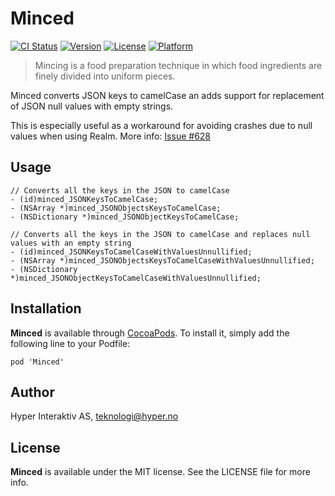 # Minced

[![CI Status](http://img.shields.io/travis/hyperoslo/Minced.svg?style=flat)](https://travis-ci.org/hyperoslo/Minced)
[![Version](https://img.shields.io/cocoapods/v/Minced.svg?style=flat)](http://cocoadocs.org/docsets/Minced)
[![License](https://img.shields.io/cocoapods/l/Minced.svg?style=flat)](http://cocoadocs.org/docsets/Minced)
[![Platform](https://img.shields.io/cocoapods/p/Minced.svg?style=flat)](http://cocoadocs.org/docsets/Minced)

> Mincing is a food preparation technique in which food ingredients are finely divided into uniform pieces.

Minced converts JSON keys to camelCase an adds support for replacement of JSON null values with empty strings.

This is especially useful as a workaround for avoiding crashes due to null values when using Realm. More info: [Issue #628](../../../../realm/realm-cocoa/issues/628)

## Usage

```objc
// Converts all the keys in the JSON to camelCase
- (id)minced_JSONKeysToCamelCase;
- (NSArray *)minced_JSONObjectsKeysToCamelCase;
- (NSDictionary *)minced_JSONObjectKeysToCamelCase;

// Converts all the keys in the JSON to camelCase and replaces null values with an empty string
- (id)minced_JSONKeysToCamelCaseWithValuesUnnullified;
- (NSArray *)minced_JSONObjectsKeysToCamelCaseWithValuesUnnullified;
- (NSDictionary *)minced_JSONObjectKeysToCamelCaseWithValuesUnnullified;
```

## Installation

**Minced** is available through [CocoaPods](http://cocoapods.org). To install
it, simply add the following line to your Podfile:

`pod 'Minced'`

## Author

Hyper Interaktiv AS, teknologi@hyper.no

## License

**Minced** is available under the MIT license. See the LICENSE file for more info.
